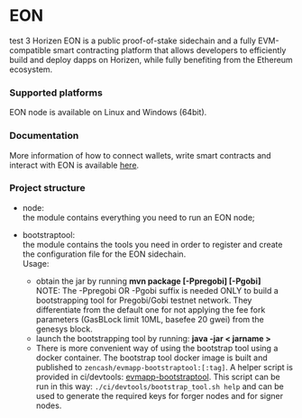 # EON
test 3
Horizen EON is a public proof-of-stake sidechain and a fully EVM-compatible smart contracting platform that allows developers to efficiently build and deploy dapps on Horizen, while fully benefiting from the Ethereum ecosystem.

### Supported platforms

EON node is available on Linux and Windows (64bit).

### Documentation

More information of how to connect wallets, write smart contracts and interact with EON is available [here]( https://eon.horizen.io/docs/).

### Project structure
- node: <br>
  the module contains everything you need to run an EON node;
 
- bootstraptool: <br>
  the module contains the tools you need in order to register and create the configuration file for the EON sidechain.<br>
  Usage:<br>
    - obtain the jar by running <b>mvn package [-Ppregobi] [-Pgobi]</b> <br>
      NOTE: The -Ppregobi OR -Pgobi suffix is needed ONLY to build a bootstrapping tool for Pregobi/Gobi testnet network.
      They differentiate from the default one for not applying the fee fork parameters (GasBLock limit 10ML, basefee 20 gwei) from
      the genesys block.    
    - launch the bootstrapping tool by running: <b>java -jar < jarname ></b>
    - There is more convenient way of using the bootstrap tool using a docker container. The bootstrap tool docker image 
      is built and published to `zencash/evmapp-bootstraptool:[:tag]`. 
      A helper script is provided in ci/devtools: [evmapp-bootstraptool](ci/devtools/bootstrap_tool.sh). This script can 
      be run in this way: `./ci/devtools/bootstrap_tool.sh help` and can be used to generate the required keys for forger 
      nodes and for signer nodes. 

  

